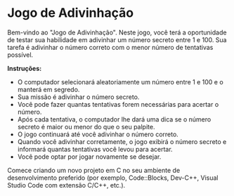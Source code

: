 # Jogo de Adivinhação

Bem-vindo ao "Jogo de Adivinhação". Neste jogo, você terá a oportunidade de testar sua habilidade em adivinhar um número secreto entre 1 e 100. Sua tarefa é adivinhar o número correto com o menor número de tentativas possível.

**Instruções:**

 - O computador selecionará aleatoriamente um número entre 1 e 100 e o manterá em segredo.
 - Sua missão é adivinhar o número secreto.
 - Você pode fazer quantas tentativas forem necessárias para acertar o número.
 - Após cada tentativa, o computador lhe dará uma dica se o número secreto é maior ou menor do que o seu palpite.
 - O jogo continuará até você adivinhar o número correto.
 - Quando você adivinhar corretamente, o jogo exibirá o número secreto e informará quantas tentativas você levou para acertar.
 - Você pode optar por jogar novamente se desejar.

Comece criando um novo projeto em C no seu ambiente de desenvolvimento preferido (por exemplo, Code::Blocks, Dev-C++, Visual Studio Code com extensão C/C++, etc.).
